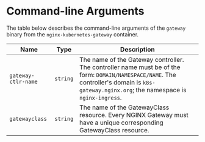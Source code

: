# Command-line Arguments

The table below describes the command-line arguments of the `gateway` binary from the `nginx-kubernetes-gateway` container.

| Name | Type | Description |
|-|-|-|
|`gateway-ctlr-name` | `string` |  The name of the Gateway controller. The controller name must be of the form: `DOMAIN/NAMESPACE/NAME`. The controller's domain is `k8s-gateway.nginx.org`; the namespace is `nginx-ingress`. |
|`gatewayclass`| `string` | The name of the GatewayClass resource. Every NGINX Gateway must have a unique corresponding GatewayClass resource. |

